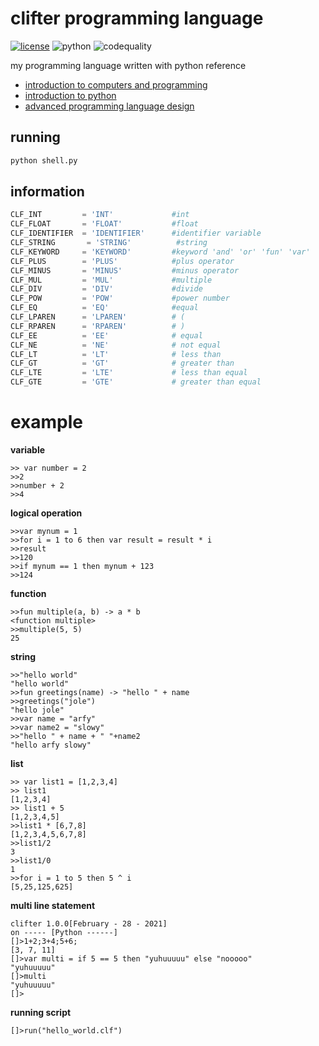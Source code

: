 # clifter programming language

[![license](https://img.shields.io/github/license/slowy07/slowy_programming_language?style=for-the-badge)](LICENSE)
![python](https://img.shields.io/badge/Python-3776AB?style=for-the-badge&logo=python&logoColor=white)
![codequality](https://img.shields.io/codefactor/grade/github/slowy07/clifter_programming_language/main?style=for-the-badge)


my programming language written with python
reference
- [introduction to computers and programming](https://www.pearsonhighered.com/assets/samplechapter/0/3/2/1/0321537114.pdf)
- [introduction to python](http://tdc-www.harvard.edu/Python.pdf)
- [advanced programming language design](https://www.researchgate.net/publication/220692467_Advanced_programming_language_design)

## running
```bash
python shell.py
```


## information
```python
CLF_INT			= 'INT'             #int
CLF_FLOAT    	= 'FLOAT'           #float
CLF_IDENTIFIER	= 'IDENTIFIER'      #identifier variable
CLF_STRING       = 'STRING'          #string
CLF_KEYWORD		= 'KEYWORD'         #keyword 'and' 'or' 'fun' 'var'
CLF_PLUS     	= 'PLUS'            #plus operator
CLF_MINUS    	= 'MINUS'           #minus operator
CLF_MUL      	= 'MUL'             #multiple
CLF_DIV      	= 'DIV'             #divide
CLF_POW			= 'POW'             #power number
CLF_EQ			= 'EQ'              #equal 
CLF_LPAREN   	= 'LPAREN'          # (
CLF_RPAREN   	= 'RPAREN'          # )
CLF_EE			= 'EE'              # equal
CLF_NE			= 'NE'              # not equal
CLF_LT			= 'LT'              # less than
CLF_GT			= 'GT'              # greater than
CLF_LTE			= 'LTE'             # less than equal
CLF_GTE			= 'GTE'             # greater than equal
```

# example
**variable**
```
>> var number = 2
>>2
>>number + 2
>>4
```
**logical operation**
```
>>var mynum = 1
>>for i = 1 to 6 then var result = result * i
>>result
>>120
>>if mynum == 1 then mynum + 123
>>124
```
**function**
```
>>fun multiple(a, b) -> a * b
<function multiple>
>>multiple(5, 5)
25
```
**string**
```
>>"hello world"
"hello world"
>>fun greetings(name) -> "hello " + name
>>greetings("jole")
"hello jole"
>>var name = "arfy"
>>var name2 = "slowy"
>>"hello " + name + " "+name2
"hello arfy slowy"
```
**list**
```
>> var list1 = [1,2,3,4]
>> list1
[1,2,3,4]
>> list1 + 5
[1,2,3,4,5]
>>list1 * [6,7,8]
[1,2,3,4,5,6,7,8]
>>list1/2
3
>>list1/0
1
>>for i = 1 to 5 then 5 ^ i
[5,25,125,625]
```
**multi line statement**
```
clifter 1.0.0[February - 28 - 2021] 
on ----- [Python ------]
[]>1+2;3+4;5+6;
[3, 7, 11]
[]>var multi = if 5 == 5 then "yuhuuuuu" else "nooooo"
"yuhuuuuu"
[]>multi
"yuhuuuuu"
[]>
```

**running script**
```
[]>run("hello_world.clf")
```
